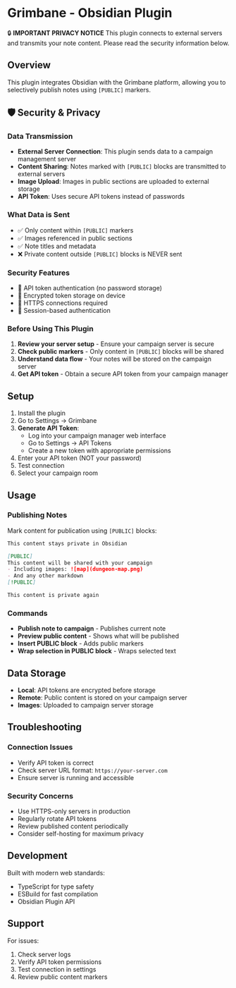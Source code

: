 # Grimbane - Obsidian Plugin

🔒 **IMPORTANT PRIVACY NOTICE**
This plugin connects to external servers and transmits your note content. Please read the security information below.

## Overview

This plugin integrates Obsidian with the Grimbane platform, allowing you to selectively publish notes using `[PUBLIC]` markers.

## 🛡️ Security & Privacy

### Data Transmission
- **External Server Connection**: This plugin sends data to a campaign management server
- **Content Sharing**: Notes marked with `[PUBLIC]` blocks are transmitted to external servers
- **Image Upload**: Images in public sections are uploaded to external storage
- **API Token**: Uses secure API tokens instead of passwords

### What Data is Sent
- ✅ Only content within `[PUBLIC]` markers
- ✅ Images referenced in public sections
- ✅ Note titles and metadata
- ❌ Private content outside `[PUBLIC]` blocks is NEVER sent

### Security Features
- 🔐 API token authentication (no password storage)
- 🔐 Encrypted token storage on device
- 🔐 HTTPS connections required
- 🔐 Session-based authentication

### Before Using This Plugin
1. **Review your server setup** - Ensure your campaign server is secure
2. **Check public markers** - Only content in `[PUBLIC]` blocks will be shared
3. **Understand data flow** - Your notes will be stored on the campaign server
4. **Get API token** - Obtain a secure API token from your campaign manager

## Setup

1. Install the plugin
2. Go to Settings → Grimbane
3. **Generate API Token**:
   - Log into your campaign manager web interface
   - Go to Settings → API Tokens
   - Create a new token with appropriate permissions
4. Enter your API token (NOT your password)
5. Test connection
6. Select your campaign room

## Usage

### Publishing Notes
Mark content for publication using `[PUBLIC]` blocks:

```markdown
This content stays private in Obsidian

[PUBLIC]
This content will be shared with your campaign
- Including images: ![map](dungeon-map.png)
- And any other markdown
[!PUBLIC]

This content is private again
```

### Commands
- **Publish note to campaign** - Publishes current note
- **Preview public content** - Shows what will be published
- **Insert PUBLIC block** - Adds public markers
- **Wrap selection in PUBLIC block** - Wraps selected text

## Data Storage

- **Local**: API tokens are encrypted before storage
- **Remote**: Public content is stored on your campaign server
- **Images**: Uploaded to campaign server storage

## Troubleshooting

### Connection Issues
- Verify API token is correct
- Check server URL format: `https://your-server.com`
- Ensure server is running and accessible

### Security Concerns
- Use HTTPS-only servers in production
- Regularly rotate API tokens
- Review published content periodically
- Consider self-hosting for maximum privacy

## Development

Built with modern web standards:
- TypeScript for type safety
- ESBuild for fast compilation
- Obsidian Plugin API

## Support

For issues:
1. Check server logs
2. Verify API token permissions
3. Test connection in settings
4. Review public content markers
